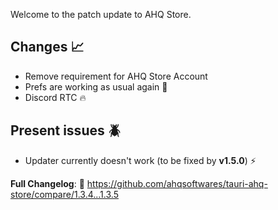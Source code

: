 Welcome to the patch update to AHQ Store.

## Changes 📈
- Remove requirement for AHQ Store Account
- Prefs are working as usual again 📝
- Discord RTC 🔥

## Present issues 🪲
- Updater currently doesn't work (to be fixed by **v1.5.0**) ⚡

**Full Changelog**: 📝 https://github.com/ahqsoftwares/tauri-ahq-store/compare/1.3.4...1.3.5
